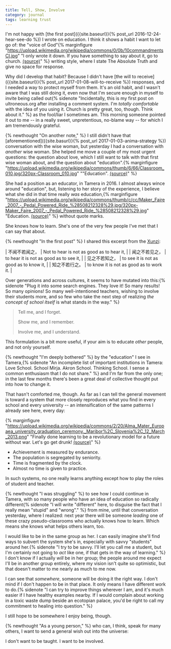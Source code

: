 ```yaml
---
title: Tell, Show, Involve
category: journal
tags: learning trust
---
```


I'm not happy with [the first post]({{site.baseurl}}{% post_url 2016-12-24-hear-see-do %}) I wrote on education. I think it shows a habit I want to let go of: the "voice of God"{% marginfigure "https://upload.wikimedia.org/wikipedia/commons/0/0b/10commandmentsCI.jpg" "I only wrote it down. If you have something to say about it, go to church. [(source)](https://commons.wikimedia.org/wiki/File:10commandmentsCI.jpg)" %} writing style, where I state The Absolute Truth and give no space for response.

Why did I develop that habit? Because I didn't have [the will to receive]({{site.baseurl}}{% post_url 2017-01-08-will-to-receive %}) responses, and I needed a way to protect myself from them. It's an old habit, and I wasn't aware that I was still doing it, even now that I'm secure enough in myself to invite being called out{% sidenote "Incidentally, this is my first post on ultroneous.org after installing a comment system. I'm *totally comfortable* with the idea of you using it. Church is pretty great, too, though. Think about it." %} as the fool/liar I sometimes am. This morning someone pointed it out to me -- in a really sweet, unpretentious, no-blame way -- for which I am tremendously grateful.

{% newthought "On another note," %} I still didn't have that [aforementioned]({{site.basurl}}{% post_url 2017-01-03-anima-strategy %}) conversation with the wise woman, but yesterday I had a conversation with *another* wise woman. She helped me move a couple of my most urgent questions: the question about love, which I still want to talk with that first wise woman about, and the question about "education".{% marginfigure "https://upload.wikimedia.org/wikipedia/commons/thumb/6/66/Classroom_010.jpg/320px-Classroom_010.jpg" "\"Education\". [(source)](https://commons.wikimedia.org/wiki/File:Classroom_010.jpg)" %}

She had a position as an educator, in Tamera in 2016. I almost always wince around "education", but, listening to her story of the experience, I believe what she did in that time really *was* education,{% marginfigure "https://upload.wikimedia.org/wikipedia/commons/thumb/c/cc/Maker_Faire_2007_-_Pedal_Powered_Ride_%28508212328%29.jpg/320px-Maker_Faire_2007_-_Pedal_Powered_Ride_%28508212328%29.jpg" "Education. [(source)](https://commons.wikimedia.org/wiki/File:Maker_Faire_2007_-_Pedal_Powered_Ride_(508212328).jpg)" %} without quote marks.

She knows how to learn. She's one of the very few people I've met that I can say that about.

{% newthought "In the first post" %} I shared this excerpt from the [Xunzi](https://en.wikipedia.org/wiki/Xunzi_(book)):

| 不闻不若闻之， | Not to hear is not as good as to hear it, |
| 闻之不若见之， | to hear it is not as good as to see it, |
| 见之不若知之， | to see it is not as good as to know it, |
| 知之不若行之。 | to know it is not as good as to work it. |

Over generations and across cultures, it seems to have mutated into this:{% sidenote "Plug it into some search engines. They love it! So many results! So many opinions! So many well-intentioned teachers, wishing to involve their students more, and so few who take the next step of realizing *the concept of school itself* is what stands in the way." %}

> Tell me, and I forget.
> 
> Show me, and I remember.
> 
> Involve me, and I understand.

This formulation is a bit more useful, if your aim is to educate *other* people, and not only yourself.

{% newthought "I'm deeply bothered" %} by the \"education\" I see in Tamera,{% sidenote "An incomplete list of important institutions in Tamera: Love School. School Mirja. Akron School. Thinking School. I sense a common enthusiasm that I do not share." %} and I'm far from the only one; in the last few months there's been a great deal of collective thought put into how to change it.

That hasn't comforted me, though. As far as I can tell the general movement is toward a system that more closely reproduces what you find in every school and every university -- an intensification of the same patterns I already see here, every day:

{% marginfigure "https://upload.wikimedia.org/wikipedia/commons/2/20/Alma_Mater_Europaea_university_graduation_ceremony._Maribor%2C_Slovenia%2C_12_March_2013.png" "Finally done learning to be a revolutionary model for a future without war. Let's go get drunk! [(source)](https://commons.wikimedia.org/wiki/File:Alma_Mater_Europaea_university_graduation_ceremony._Maribor,_Slovenia,_12_March_2013.png)" %}
* Achievement is measured by endurance.
* The population is segregated by seniority.
* Time is fragmented by the clock.
* Almost no time is given to practice.

In such systems, no one really learns anything except how to play the roles of student and teacher.

{% newthought "I was struggling" %} to see how I could continue in Tamera, with so many people who have an idea of education so radically different{% sidenote "I will write \"different\" here, to disguise the fact that I really mean \"stupid\" and \"wrong\"." %} from mine, until that conversation yesterday, where I realized: next year there will be someone *leading* one of these crazy pseudo-classrooms who actually knows how to learn. Which means she knows what helps others learn, too.

I would like to be in the same group as her. I can easily imagine she'll find ways to subvert the system she's in, especially with savvy "students" around her.{% sidenote "I try to be savvy. I'll let you call me a student, but I'm certainly not going to *act* like one, if that gets in the way of learning." %} I don't know if I actually *will* be in her group; the people around me expect I'll be in another group entirely, where my vision isn't quite so optimistic, but that doesn't matter to me nearly as much to me now.

I can see that *somewhere*, someone will be doing it the right way. I don't mind if I don't happen to be in that place. It only means I have different work to do.{% sidenote "I can try to improve things wherever I am, and it's much easier if I have healthy examples nearby. If I would complain about working in a toxic waste dump beside an ecotopian palace, you'd be right to call my commitment to healing into question." %}

I still hope to be somewhere I enjoy being, though.

{% newthought "As a young person," %} who can, I think, speak for many others, I want to send a general wish out into the universe:

I don't want to be taught. I want to be involved.

